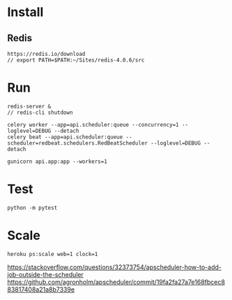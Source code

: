 
# Install

## Redis

	https://redis.io/download
	// export PATH=$PATH:~/Sites/redis-4.0.6/src

# Run

	redis-server &
	// redis-cli shutdown

	celery worker --app=api.scheduler:queue --concurrency=1 --loglevel=DEBUG --detach
	celery beat --app=api.scheduler:queue --scheduler=redbeat.schedulers.RedBeatScheduler --loglevel=DEBUG --detach

	gunicorn api.app:app --workers=1

# Test

	python -m pytest

# Scale

	heroku ps:scale web=1 clock=1

https://stackoverflow.com/questions/32373754/apscheduler-how-to-add-job-outside-the-scheduler
https://github.com/agronholm/apscheduler/commit/19fa2fa27a7e168fbcec883817408a21a8b7339e
